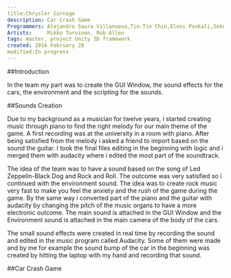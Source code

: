 ```yaml
---
title:Chrysler Carnage
description: Car Crash Game
Programmers: Alejandro Saura Villanueva,Tin-Tin Chin,Eleni Paskali,Sokol Murturi
Artists:     Mikko Torvinen, Rob Allen
tags: master, project Unity 3D framework
created: 2016 February 28
modified:In progress
---
```

##Introduction

In the team my part was to create the GUI Window, the sound effects for the cars, the environment and the scripting for the sounds.

##Sounds Creation
 
 Due to my background as a musician for twelve years, i started creating music through piano to find the right melody for our main theme of the game. A first recording was at the university in  a room with piano. After being satisfied from the melody i asked a friend to import based on the sound the guitar. I took the final files editing in the beginning with logic and i merged them with audacity where i edited the most part of the soundtrack.

The idea of the team was to have a sound based on the song of Led Zeppelin-Black Dog and Rock and Roll. The outcome was very satisfied so i continued with the environment sound. The idea was to create rock music very fast to make you feel the anxiety and the rush of the game during the game. By the same way i converted part of the piano and the guitar with audacity by changing the pitch of the music organs to have a more electronic outcome. The main sound is attached in the GUI Window and the Environment sound is attached in the main camera of the body of the cars. 


The small sound effects were created in real time by recording the sound and edited in the music program called Audacity. Some of them were made and by me for example the sound bump of the car in the beginning was created by hitting the laptop with my hand and recording that sound.

##Car Crash Game







